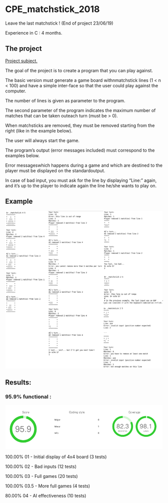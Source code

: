 # CPE_matchstick_2018
Leave the last matchstick ! (End of project 23/06/19)

Experience in C : 4 months.

## The project 
[Project subject.](/Project/B-CPE-111_Matchstick.pdf)

The goal of the project is to create a program that you can play against.

The basic version must generate a game board withnmatchstick lines (1 < n < 100) and have a simple inter-face so that the user could play against the computer.


The number of lines is given as parameter to the program.

The second parameter of the program indicates the maximum number of matches that can be taken outeach turn (must be > 0).

When matchsticks are removed, they must be removed starting from the right (like in the example below).

The user will always start the game.


The program’s output (error messages included) must correspond to the examples below.

Error messageswhich happens during a game and which are destined to the player must be displayed on the standardoutput.

In case of bad input, you must ask for the line by displaying “Line:” again, and it’s up to the player to indicate again the line he/she wants to play on.




## Example



![Game Example](/Project/Game_Example.png)






## Results:

### 95.9% functional :

![Nao Marvin Results](/Project/Results_Match.png)

100.00% 01 - Initial display of 4x4 board (3 tests)

100.00% 02 - Bad inputs (12 tests)

100.00% 03 - Full games (20 tests)

100.00% 03.5 - More full games (4 tests)

80.00%  04 - AI effectiveness (10 tests)


